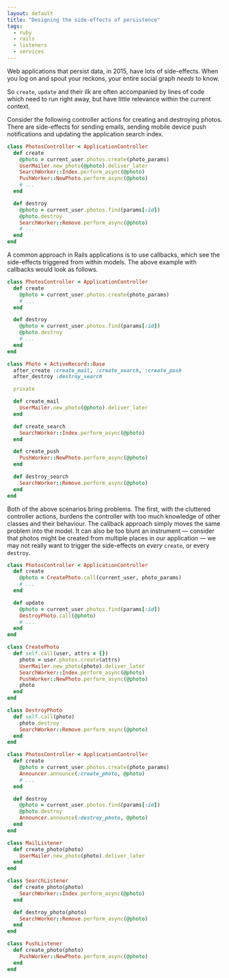 ```yaml
---
layout: default
title: "Designing the side-effects of persistence"
tags:
  - ruby
  - rails
  - listeners
  - services
---
```


Web applications that persist data, in 2015, have lots of side-effects. When you
log on and spout your reckons, your entire social graph *needs* to
know.

So `create`, `update` and their ilk are often accompanied by lines of code
which need to run right away, but have little relevance within the current
context.

Consider the following controller actions for creating and destroying photos.
There are side-effects for sending emails, sending mobile device push
notifications and updating the application search index.

```ruby
class PhotosController < ApplicationController
  def create
    @photo = current_user.photos.create(photo_params)
    UserMailer.new_photo(@photo).deliver_later
    SearchWorker::Index.perform_async(@photo)
    PushWorker::NewPhoto.perform_async(@photo)
    # ...
  end

  def destroy
    @photo = current_user.photos.find(params[:id])
    @photo.destroy
    SearchWorker::Remove.perform_async(@photo)
    # ...
  end
end
```

A common approach in Rails applications is to use callbacks, which see the
side-effects triggered from within models. The above example with callbacks
would look as follows.

```ruby
class PhotosController < ApplicationController
  def create
    @photo = current_user.photos.create(photo_params)
    # ...
  end

  def destroy
    @photo = current_user.photos.find(params[:id])
    @photo.destroy
    # ...
  end
end

class Photo < ActiveRecord::Base
  after_create :create_mail, :create_search, :create_push
  after_destroy :destroy_search

  private

  def create_mail
    UserMailer.new_photo(@photo).deliver_later
  end

  def create_search
    SearchWorker::Index.perform_async(@photo)
  end

  def create_push
    PushWorker::NewPhoto.perform_async(@photo)
  end

  def destroy_search
    SearchWorker::Remove.perform_async(@photo)
  end
end
```

Both of the above scenarios bring problems. The first, with the cluttered controller actions, burdens the controller with too much knowledge of other classes and their behaviour. The callback approach simply moves the same
problem into the model. It can also be too blunt an instrument &#8212; consider
 that photos might be created from multiple places in our application &#8212; we may not really want to trigger the side-effects on *every* `create`, or every
 `destroy`.

```ruby
class PhotosController < ApplicationController
  def create
    @photo = CreatePhoto.call(current_user, photo_params)
    # ...
  end

  def update
    @photo = current_user.photos.find(params[:id])
    DestroyPhoto.call(@photo)
    # ...
  end
end

class CreatePhoto
  def self.call(user, attrs = {})
    photo = user.photos.create(attrs)
    UserMailer.new_photo(photo).deliver_later
    SearchWorker::Index.perform_async(@photo)
    PushWorker::NewPhoto.perform_async(@photo)
    photo
  end
end

class DestroyPhoto
  def self.call(photo)
    photo.destroy
    SearchWorker::Remove.perform_async(@photo)
  end
end
```

```ruby
class PhotosController < ApplicationController
  def create
    @photo = current_user.photos.create(photo_params)
    Announcer.announce(:create_photo, @photo)
    # ...
  end

  def destroy
    @photo = current_user.photos.find(params[:id])
    @photo.destroy
    Announcer.announce(:destroy_photo, @photo)
  end
end

class MailListener
  def create_photo(photo)
    UserMailer.new_photo(photo).deliver_later
  end
end

class SearchListener
  def create_photo(photo)
    SearchWorker::Index.perform_async(@photo)
  end

  def destroy_photo(photo)
    SearchWorker::Remove.perform_async(@photo)
  end
end

class PushListener
  def create_photo(photo)
    PushWorker::NewPhoto.perform_async(@photo)
  end
end
```
